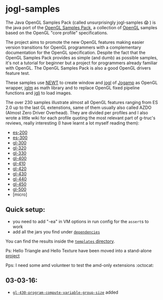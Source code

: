 # jogl-samples

The Java OpenGL Samples Pack (called unsurprisingly jogl-samples  :scream: ) is the java port of the [OpenGL Samples Pack](http://www.g-truc.net/project-0026.html), a collection of [OpenGL](http://www.opengl.org/) samples based on the OpenGL "core profile" specifications.

The project aims to promote the new OpenGL features making easier version transitions for OpenGL programmers with a complementary documentation for the OpenGL specification. Despite the fact that the OpenGL Samples Pack provides as simple (and dumb) as possible samples, it's not a tutorial for beginner but a project for programmers already familiar with OpenGL. The OpenGL Samples Pack is also a good OpenGL drivers feature test.

These samples use [NEWT](http://jogamp.org/jogl/doc/NEWT-Overview.html) to create window and [jogl](http://jogamp.org/jogl/www/) of [Jogamp](http://jogamp.org/) as OpenGL wrapper, [jglm](https://github.com/elect86/Jglm) as math library and to replace OpenGL fixed pipeline functions and [jgli](https://github.com/elect86/jgli) to load images. 

The over 230 samples illustrate almost all OpenGL features ranging from ES 2.0 up to the last GL extenstions, same of them usually also called AZDO (Almost Zero Driver Overhead). They are divided per profiles and I also wrote a little wiki for each profile quoting the most relevant part of g-truc's reviews, really interesting (I have learnt a lot myself reading them):

* [es-200](https://github.com/elect86/jogl-samples/tree/master/jogl-samples/src/tests/es_200)
* [es-300](https://github.com/elect86/jogl-samples/tree/master/jogl-samples/src/tests/es_300)
* [gl-300](https://github.com/elect86/jogl-samples/tree/master/jogl-samples/src/tests/gl_300)
* [gl-320](https://github.com/elect86/jogl-samples/tree/master/jogl-samples/src/tests/gl_320)
* [gl-330](https://github.com/elect86/jogl-samples/tree/master/jogl-samples/src/tests/gl_330)
* [gl-400](https://github.com/elect86/jogl-samples/tree/master/jogl-samples/src/tests/gl_400)
* [gl-410](https://github.com/elect86/jogl-samples/tree/master/jogl-samples/src/tests/gl_410)
* [gl-420](https://github.com/elect86/jogl-samples/tree/master/jogl-samples/src/tests/gl_420)
* [gl-430](https://github.com/elect86/jogl-samples/tree/master/jogl-samples/src/tests/gl_430)
* [gl-440](https://github.com/elect86/jogl-samples/tree/master/jogl-samples/src/tests/gl_440)
* [gl-450](https://github.com/elect86/jogl-samples/tree/master/jogl-samples/src/tests/gl_450)
* [gl-500](https://github.com/elect86/jogl-samples/tree/master/jogl-samples/src/tests/gl_500)
* [micro]

## Quick setup:

- you need to add "-ea" in VM options in run config for the `assert`s to work
- add all the jars you find under [`dependencies`](https://github.com/elect86/jogl-samples/tree/master/jogl-samples/dependencies)

You can find the results inside the [`templates` directory](https://github.com/elect86/jogl-samples/tree/master/jogl-samples/src/templates).

Ps: Hello Triangle and Hello Texture have been moved into a stand-alone [project](https://github.com/elect86/helloTriangle)

Pps: I need some amd volunteer to test the amd-only extensions :octocat:

## 03-03-16:
- [`gl-430-program-compute-variable-group-size`](https://github.com/elect86/jogl-samples/blob/master/jogl-samples/src/tests/gl_430/Gl_430_program_compute_variable_group_size.java) added
